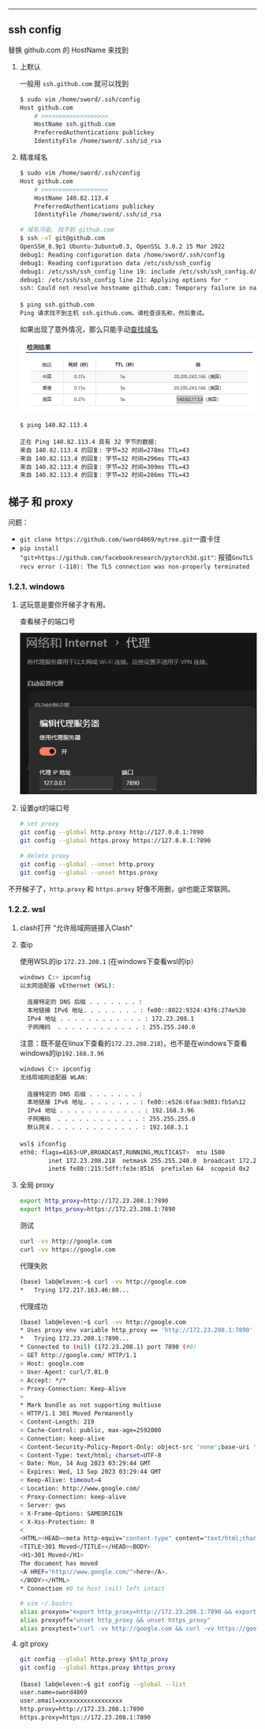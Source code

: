 

---

## ssh config


替换 github.com 的 HostName 来找到


1. 上默认

    一般用 `ssh.github.com` 就可以找到
    ```bash
    $ sudo vim /home/sword/.ssh/config
    Host github.com
        # >>>>>>>>>>>>>>>>>>>
        HostName ssh.github.com
        PreferredAuthentications publickey
        IdentityFile /home/sword/.ssh/id_rsa
    ```

2. 精准域名

    ```bash
    $ sudo vim /home/sword/.ssh/config
    Host github.com
        # >>>>>>>>>>>>>>>>>>>
        HostName 140.82.113.4
        PreferredAuthentications publickey
        IdentityFile /home/sword/.ssh/id_rsa
    ```

    ```bash
    # 域名污染, 找不到 github.com
    $ ssh -vT git@github.com
    OpenSSH_8.9p1 Ubuntu-3ubuntu0.3, OpenSSL 3.0.2 15 Mar 2022
    debug1: Reading configuration data /home/sword/.ssh/config
    debug1: Reading configuration data /etc/ssh/ssh_config
    debug1: /etc/ssh/ssh_config line 19: include /etc/ssh/ssh_config.d/*.conf matched no files
    debug1: /etc/ssh/ssh_config line 21: Applying options for *
    ssh: Could not resolve hostname github.com: Temporary failure in name resolution

    $ ping ssh.github.com
    Ping 请求找不到主机 ssh.github.com。请检查该名称，然后重试。
    ```

    如果出现了意外情况，那么只能手动[查找域名](https://myssl.com/dns_check.html)

    ![图 1](../../../images/60515af40b9545a46d53bae92874c8480908e834472ea2fff65813f2fd87c079.png)  
    ```bash
    $ ping 140.82.113.4

    正在 Ping 140.82.113.4 具有 32 字节的数据:
    来自 140.82.113.4 的回复: 字节=32 时间=278ms TTL=43
    来自 140.82.113.4 的回复: 字节=32 时间=296ms TTL=43
    来自 140.82.113.4 的回复: 字节=32 时间=309ms TTL=43
    来自 140.82.113.4 的回复: 字节=32 时间=286ms TTL=43
    ```


## 梯子 和 proxy

问题：
- `git clone https://github.com/sword4869/mytree.git`一直卡住
- `pip install "git+https://github.com/facebookresearch/pytorch3d.git"`: 报错`GnuTLS recv error (-110): The TLS connection was non-properly terminated`

### 1.2.1. windows

1. 这玩意是要你开梯子才有用。
   
   查看梯子的端口号
   
   ![图 2](../../../images/e098cfa003797bf1c10e6507c15c3731c850ff33570063cd50179196085bb4cb.png)  


2. 设置git的端口号
   
    ```bash
    # set proxy
    git config --global http.proxy http://127.0.0.1:7890
    git config --global https.proxy https://127.0.0.1:7890
    ```


    ```bash
    # delete proxy
    git config --global --unset http.proxy
    git config --global --unset https.proxy
    ```

不开梯子了，`http.proxy` 和 `https.proxy` 好像不用删，git也能正常联网。


### 1.2.2. wsl

1. clash打开 "允许局域网链接入Clash"

2. 查ip
   
   使用WSL的ip `172.23.208.1` (在windows下查看wsl的ip）

    ```bash
    windows C:> ipconfig
    以太网适配器 vEthernet (WSL):

      连接特定的 DNS 后缀 . . . . . . . :
      本地链接 IPv6 地址. . . . . . . . : fe80::8022:9324:43f6:274e%30
      IPv4 地址 . . . . . . . . . . . . : 172.23.208.1
      子网掩码  . . . . . . . . . . . . : 255.255.240.0
    ```
   注意：既不是在linux下查看的`172.23.208.218`)，也不是在windows下查看windows的ip`192.168.3.96`
    ```bash
    windows C:> ipconfig
    无线局域网适配器 WLAN:

      连接特定的 DNS 后缀 . . . . . . . :
      本地链接 IPv6 地址. . . . . . . . : fe80::e526:6faa:9d03:fb5a%12
      IPv4 地址 . . . . . . . . . . . . : 192.168.3.96
      子网掩码  . . . . . . . . . . . . : 255.255.255.0
      默认网关. . . . . . . . . . . . . : 192.168.3.1

    wsl$ ifconfig
    eth0: flags=4163<UP,BROADCAST,RUNNING,MULTICAST>  mtu 1500
            inet 172.23.208.218  netmask 255.255.240.0  broadcast 172.23.223.255
            inet6 fe80::215:5dff:fe3e:8516  prefixlen 64  scopeid 0x2
    ```
3. 全局 proxy
    ```bash
    export http_proxy=http://172.23.208.1:7890
    export https_proxy=https://172.23.208.1:7890
    ```
    测试
    ```bash
    curl -vv http://google.com
    curl -vv https://google.com
    ```
    代理失败
    ```bash
    (base) lab@eleven:~$ curl -vv http://google.com
    *   Trying 172.217.163.46:80...
    ```
    代理成功
    ```bash
    (base) lab@eleven:~$ curl -vv http://google.com
    * Uses proxy env variable http_proxy == 'http://172.23.208.1:7890'
    *   Trying 172.23.208.1:7890...
    * Connected to (nil) (172.23.208.1) port 7890 (#0)
    > GET http://google.com/ HTTP/1.1
    > Host: google.com
    > User-Agent: curl/7.81.0
    > Accept: */*
    > Proxy-Connection: Keep-Alive
    > 
    * Mark bundle as not supporting multiuse
    < HTTP/1.1 301 Moved Permanently
    < Content-Length: 219
    < Cache-Control: public, max-age=2592000
    < Connection: keep-alive
    < Content-Security-Policy-Report-Only: object-src 'none';base-uri 'self';script-src 'nonce-Fz0c0wP75KecYUsvutJc2w' 'strict-dynamic' 'report-sample' 'unsafe-eval' 'unsafe-inline' https: http:;report-uri https://csp.withgoogle.com/csp/gws/other-hp
    < Content-Type: text/html; charset=UTF-8
    < Date: Mon, 14 Aug 2023 03:29:44 GMT
    < Expires: Wed, 13 Sep 2023 03:29:44 GMT
    < Keep-Alive: timeout=4
    < Location: http://www.google.com/
    < Proxy-Connection: keep-alive
    < Server: gws
    < X-Frame-Options: SAMEORIGIN
    < X-Xss-Protection: 0
    < 
    <HTML><HEAD><meta http-equiv="content-type" content="text/html;charset=utf-8">
    <TITLE>301 Moved</TITLE></HEAD><BODY>
    <H1>301 Moved</H1>
    The document has moved
    <A HREF="http://www.google.com/">here</A>.
    </BODY></HTML>
    * Connection #0 to host (nil) left intact
    ```
    ```bash
    # vim ~/.bashrc
    alias proxyon="export http_proxy=http://172.23.208.1:7890 && export https_proxy=https://172.23.208.1:7890" 
    alias proxyoff="unset http_proxy && unset https_proxy"
    alias proxytest="curl -vv http://google.com && curl -vv https://google.com"
    ```
5. git proxy

    ```bash
    git config --global http.proxy $http_proxy
    git config --global https.proxy $https_proxy

    (base) lab@eleven:~$ git config --global --list
    user.name=sword4869
    user.email=xxxxxxxxxxxxxxxxxx
    http.proxy=http://172.23.208.1:7890
    https.proxy=https://172.23.208.1:7890
    ```

